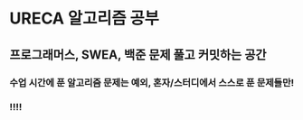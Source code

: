 # URECA 알고리즘 공부
## 프로그래머스, SWEA, 백준 문제 풀고 커밋하는 공간
### 수업 시간에 푼 알고리즘 문제는 예외, 혼자/스터디에서 스스로 푼 문제들만!
### !!!!
